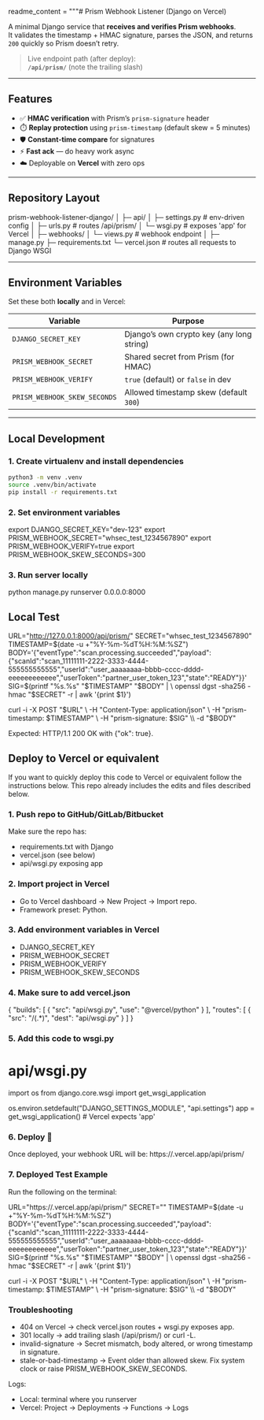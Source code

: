 readme_content = """# Prism Webhook Listener (Django on Vercel)

A minimal Django service that **receives and verifies Prism webhooks**.  
It validates the timestamp + HMAC signature, parses the JSON, and returns `200` quickly so Prism doesn’t retry.

> Live endpoint path (after deploy):  
> **`/api/prism/`** (note the trailing slash)

---

## Features

- ✅ **HMAC verification** with Prism’s `prism-signature` header  
- ⏱️ **Replay protection** using `prism-timestamp` (default skew = 5 minutes)  
- 🛡️ **Constant-time compare** for signatures  
- ⚡ **Fast ack** — do heavy work async  
- ☁️ Deployable on **Vercel** with zero ops

---

## Repository Layout
prism-webhook-listener-django/
│
├─ api/
│ ├─ settings.py # env-driven config
│ ├─ urls.py # routes /api/prism/
│ └─ wsgi.py # exposes 'app' for Vercel
│
├─ webhooks/
│ └─ views.py # webhook endpoint
│
├─ manage.py
├─ requirements.txt
└─ vercel.json # routes all requests to Django WSGI


---

## Environment Variables

Set these both **locally** and in Vercel:

| Variable                  | Purpose                                    |
|----------------------------|--------------------------------------------|
| `DJANGO_SECRET_KEY`        | Django’s own crypto key (any long string)  |
| `PRISM_WEBHOOK_SECRET`     | Shared secret from Prism (for HMAC)        |
| `PRISM_WEBHOOK_VERIFY`     | `true` (default) or `false` in dev         |
| `PRISM_WEBHOOK_SKEW_SECONDS` | Allowed timestamp skew (default `300`)   |

---

## Local Development

### 1. Create virtualenv and install dependencies
```bash
python3 -m venv .venv
source .venv/bin/activate
pip install -r requirements.txt
```

### 2. Set environment variables
export DJANGO_SECRET_KEY="dev-123"
export PRISM_WEBHOOK_SECRET="whsec_test_1234567890"
export PRISM_WEBHOOK_VERIFY=true
export PRISM_WEBHOOK_SKEW_SECONDS=300

### 3. Run server locally
python manage.py runserver 0.0.0.0:8000

## Local Test

URL="http://127.0.0.1:8000/api/prism/"
SECRET="whsec_test_1234567890"
TIMESTAMP=$(date -u +"%Y-%m-%dT%H:%M:%SZ")
BODY='{"eventType":"scan.processing.succeeded","payload":{"scanId":"scan_11111111-2222-3333-4444-555555555555","userId":"user_aaaaaaaa-bbbb-cccc-dddd-eeeeeeeeeeee","userToken":"partner_user_token_123","state":"READY"}}'
SIG=$(printf "%s.%s" "$TIMESTAMP" "$BODY" | \\
  openssl dgst -sha256 -hmac "$SECRET" -r | awk '{print $1}')

curl -i -X POST "$URL" \\
  -H "Content-Type: application/json" \\
  -H "prism-timestamp: $TIMESTAMP" \\
  -H "prism-signature: $SIG" \\
  -d "$BODY"

Expected: HTTP/1.1 200 OK with {"ok": true}.

## Deploy to Vercel or equivalent

If you want to quickly deploy this code to Vercel or equivalent follow the instructions below. This repo already includes the edits and files described below.

### 1. Push repo to GitHub/GitLab/Bitbucket

Make sure the repo has:
- requirements.txt with Django
- vercel.json (see below)
- api/wsgi.py exposing app

### 2. Import project in Vercel

- Go to Vercel dashboard → New Project → Import repo.
- Framework preset: Python.

### 3. Add environment variables in Vercel

- DJANGO_SECRET_KEY
- PRISM_WEBHOOK_SECRET
- PRISM_WEBHOOK_VERIFY
- PRISM_WEBHOOK_SKEW_SECONDS

### 4. Make sure to add vercel.json

{
  "builds": [
    { "src": "api/wsgi.py", "use": "@vercel/python" }
  ],
  "routes": [
    { "src": "/(.*)", "dest": "api/wsgi.py" }
  ]
}

### 5. Add this code to wsgi.py

# api/wsgi.py
import os
from django.core.wsgi import get_wsgi_application

os.environ.setdefault("DJANGO_SETTINGS_MODULE", "api.settings")
app = get_wsgi_application()  # Vercel expects 'app'

### 6. Deploy 🚀

Once deployed, your webhook URL will be: https://<your-project>.vercel.app/api/prism/

### 7. Deployed Test Example

Run the following on the terminal:

URL="https://<your-project>.vercel.app/api/prism/"
SECRET="<same as PRISM_WEBHOOK_SECRET in Vercel>"
TIMESTAMP=$(date -u +"%Y-%m-%dT%H:%M:%SZ")
BODY='{"eventType":"scan.processing.succeeded","payload":{"scanId":"scan_11111111-2222-3333-4444-555555555555","userId":"user_aaaaaaaa-bbbb-cccc-dddd-eeeeeeeeeeee","userToken":"partner_user_token_123","state":"READY"}}'
SIG=$(printf "%s.%s" "$TIMESTAMP" "$BODY" | \\
  openssl dgst -sha256 -hmac "$SECRET" -r | awk '{print $1}')

curl -i -X POST "$URL" \\
  -H "Content-Type: application/json" \\
  -H "prism-timestamp: $TIMESTAMP" \\
  -H "prism-signature: $SIG" \\
  -d "$BODY"

### Troubleshooting

- 404 on Vercel → check vercel.json routes + wsgi.py exposes app.
- 301 locally → add trailing slash (/api/prism/) or curl -L.
- invalid-signature → Secret mismatch, body altered, or wrong timestamp in signature.
- stale-or-bad-timestamp → Event older than allowed skew. Fix system clock or raise PRISM_WEBHOOK_SKEW_SECONDS.

Logs:
- Local: terminal where you runserver
- Vercel: Project → Deployments → Functions → Logs